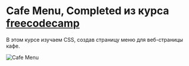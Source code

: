# Cafe Menu, Completed из курса [freecodecamp](https://www.freecodecamp.org/learn/2022/responsive-web-design/)
В этом курсе изучаем CSS, создав страницу меню для веб-страницы кафе.

![Cafe Menu](/img/img.png)